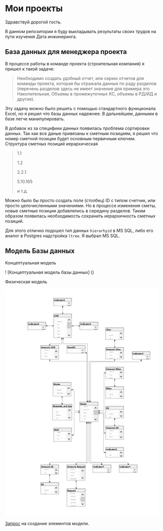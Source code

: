 # Мои проекты
Здравствуй дорогой гость.

В данном репозитории я буду выкладывать результаты своих трудов на пути изучения Дата инжинеринга.

## База данных для менеджера проекта

В процессе работы в команде проекта (строительная компания) я пришел к такой задаче: 

> Необходимо создать удобный отчет, или серию отчетов для команды проекта, которая бы отражала данные по раду разделов (перечень разделов здесь не имеет значение для примера это Накопительная, Объемы в промежуточных КС, объемы в РД/ИД и другие).

Эту задачу можно было решить с помощью стандартного функционала Excel, но я решил что базы данных надежнее. В дальнейшем, данными в базе легче манипулировать.

В добавок из за специфики данных появилась проблема сортировки данных. Так как все даные привязаны к сметным позициям, я решил что номер сметной позиции будет основным первичным ключем. Структура сметных позиций иерархическая
>1.1
>
>1.2
>
>2.2.1
>
>5.10.165
>
>и т.д.

Можно было бы просто создать поле (столбец) ID с типом счетчик, или просто целочисленными значениями. Но в процессе изменения сметы, новые сметные позиции добавлялись в середину разделов.
Таким образом появилась необходимость сохранить иерархичность сметных позиций. 

Для этого отлично подошел тип данных `hierarhyid` в MS SQL, либо его аналог в Postgres надстройка `ltree`. 
Я выбрал MS SQL.

## Модель Базы данных
Концептуальная модель

! [Концептуальная модель базы данных] ()

Физическая модель

![Test](/Test.png)

[Запрос]() на создание элементов модели.
